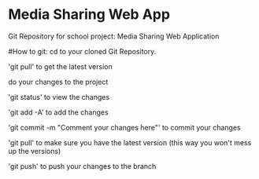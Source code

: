 # Media Sharing Web App
Git Repository for school project: Media Sharing Web Application

#How to git:
cd to your cloned Git Repository.

'git pull' to get the latest version

do your changes to the project

'git status' to view the changes

'git add -A' to add the changes

'git commit -m "Comment your changes here"' to commit your changes

'git pull' to make sure you have the latest version (this way you won't mess up the versions)

'git push' to push your changes to the branch